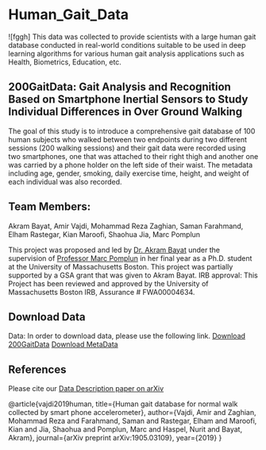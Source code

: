 # Human_Gait_Data
![fggh]
This data was collected to provide scientists with a large human gait database conducted in real-world conditions suitable to be used in deep learning algorithms for various human gait analysis applications such as Health, Biometrics, Education, etc.

## 200GaitData: Gait Analysis and Recognition Based on Smartphone Inertial Sensors to Study Individual Differences in Over Ground Walking

The goal of this study is to introduce a comprehensive gait database of 100 human subjects who walked between two endpoints during two different sessions (200 walking sessions) and their gait data were recorded using two smartphones, one that was attached to their right thigh and another one was carried by a phone holder on the left side of their waist. The metadata including age, gender, smoking, daily exercise time, height, and weight of each individual was also recorded.

## Team Members: 

Akram Bayat, Amir Vajdi, Mohammad Reza Zaghian, Saman Farahmand, Elham Rastegar, Kian Maroofi, Shaohua Jia, Marc Pomplun

This project was proposed and led by [Dr. Akram Bayat](https://www.media.mit.edu/people/abayat/overview/) under the supervision of [Professor Marc Pomplun](https://www.umb.edu/academics/csm/faculty_staff/marc_pomplun) in her final year as a Ph.D. student at the University of Massachusetts Boston. This project was partially supported by a GSA grant that was given to Akram Bayat.
IRB approval: This Project has been reviewed and approved by the University of Massachusetts Boston IRB, Assurance # FWA00004634.

## Download Data

Data: In order to download data, please use the following link. 
[Download 200GaitData](https://drive.google.com/drive/folders/1jDYvMC9y2ALAd6C3Uo2BuZNbNo1HcIb6?usp=sharing)
[Download MetaData](https://drive.google.com/file/d/1DTr4r-GF9miETQEKEgWZmklyn7A1G-dj/view?usp=sharing)
## References
Please cite our [Data Description paper on arXiv](https://arxiv.org/pdf/1905.03109.pdf)

@article{vajdi2019human,
  title={Human gait database for normal walk collected by smart phone accelerometer},
  author={Vajdi, Amir and Zaghian, Mohammad Reza and Farahmand, Saman and Rastegar, Elham and Maroofi, Kian and Jia, Shaohua and Pomplun, Marc and Haspel, Nurit and Bayat, Akram},
  journal={arXiv preprint arXiv:1905.03109},
  year={2019}
}
